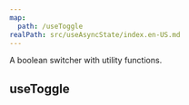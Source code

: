 ```yaml
---
map:
  path: /useToggle
realPath: src/useAsyncState/index.en-US.md
---
```


A boolean switcher with utility functions.


## useToggle

<demo src="./demo/demo.vue" title="Demo block" desc="useToggle"></demo>




